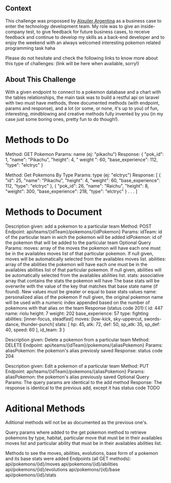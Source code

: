 ## Context

This challenge was propossed by [Alquiler Argentina](https://jobs.alquilerargentina.com) as a business case to enter the technology development team. My role was to give an inside-company test, to give feedback for future business cases, to receive feedback and continue to develop my skills as a back-end developer and to enjoy the weekend with an always welcomed interesting pokemon related programming task haha

Please do not hesitate and check the following links to know more about this type of challenges: (link will be here when available, sorry!)

## About This Challenge

With a given endpoint to connect to a pokemon database and a chart with the tables relationships, the main task was to build a restful api on laravel with two must have methods, three documented methods (with endpoint, params and response), and a lot (or some, or none, it's up to you) of fun, interesting, mindblowing and creative methods fully invented by you (in my case just some boring ones, pretty fun to do though!).

#  Methods to Do

Method: GET Pokemon
Params: name (ej: "pikachu")
Response: {
    "pok_id": 1,
    "name": "Pikachu",
    "height": 4,
    " weight ": 60,
    "base_experience": 112,
    "type": "elctryc"
}

Method: Get Pokemons By Type
Params: type (ej: "elctryc")
Response: [
    {
    "id": 25,
    "name": "Pikachu",
    "height": 4,
    "weight": 60,
    "base_experience": 112,
    "type": "elctryc"
    },
    {
    "pok_id": 26,
    "name": "Raichu",
    "height": 8,
    "weight": 300,
    "base_experience": 218,
    "type": "elctryc"
    }
    . . .
]

# Methods to Document

Description given: add a pokemon to a particular team
Method: POST
Endpoint: api/teams/{idTeam}/pokemons/{idPokemon}
Params:
    idTeam: id of the particular team in wich the pokemon will be added
    idPokemon: id of the pokemon that will be added to the particular team
Optional Query Params:
    moves: array of the moves the pokemon will have
        each one must be in the availables moves list of that particular pokemon. If null given, moves will be automatically selected from the availables moves list.
    abilities: array of the abilities the pokemon will have
        each one must be in the availables abilities list of that particular pokemon. If null given, abilities will be automatically selected from the availables abilities list.
    stats: associative array that contains the stats the pokemon will have
        The base stats will be overwrite with the value of the key that matches that base state name (if found). New values must be greater or equal to base stats values
    name: personalized alias of the pokemon
        If null given, the original pokemon name will be used with a numeric index appended based on the number of pokemons with that alias on the team
Response (status code 201):{
    id: 447
    name: riolu
    height: 7
    weight: 202
    base_experience: 57
    type: fighting
    abilities: [inner-focus, steadfast]
    moves: [low-kick, sky-uppercut, swords-dance, thunder-punch]
    stats: [
        hp: 45,
        atk: 72,
        def: 50,
        sp_atk: 35,
        sp_def: 40,
        speed: 60
    ],
    id_team: 3
}


Description given: Delete a pokemon from a particular team
Method: DELETE
Endpoint: api/teams/{idTeam}/pokemons/{aliasPokemon}
Params: 
    aliasPokemon: the pokemon's alias previosly saved
Response: status code 204

Description given: Edit a pokemon of a particular team
Method: PUT
Endpoint: api/teams/{idTeam}/pokemons/{aliasPokemon}
Params: 
    aliasPokemon: the pokemon's alias previously saved
Optional Query Params: The query params are identical to the add method
Response: The response is identical to the previous add, except it has status code TODO


# Aditional Methods

Aditional methods will not be as documented as the previous one's. 

Query params where added to the get pokemon method to retrieve pokemons by type, habitat, particular move that must be in their availables moves list and particular ability that must be in their availables abilities list.

Methods to see the moves, abilities, evolutions, base form of a pokemon and its base stats were added
Endpoints (all GET methods):
api/pokemons/{id}/moves
api/pokemons/{id}/abilities
api/pokemons/{id}/evolutions
api/pokemons/{id}/base
api/pokemons/{id}/stats